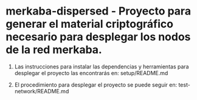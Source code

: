 # merkaba-dispersed - Proyecto para generar el material criptográfico necesario para desplegar los nodos de la red merkaba.

1. Las instrucciones para instalar las dependencias y herramientas para desplegar el proyecto las encontrarás en:
setup/README.md

2. El procedimiento para desplegar el proyecto se puede seguir en:
test-network/README.md